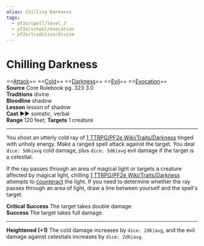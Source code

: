 ```yaml
---
alias: Chilling Darkness
tags:
  - pf2e/spell/level_3
  - pf2e/school/evocation
  - pf2e/tradition/divine
---
```


# Chilling Darkness

==[Attack](Attack.md)== ==[Cold](Cold.md)== ==[Darkness](1%20TTRPG/PF2e%20Wiki/Traits/Darkness)== ==[Evil](Evil.md)== ==[Evocation](Evocation.md)==  
__Source__ Core Rulebook pg. 323 3.0  
**Traditions** divine  
**Bloodline** shadow  
**Lesson** lesson of shadow  
**Cast** ►► somatic, verbal  
**Range** 120 feet; **Targets** 1 creature

---

You shoot an utterly cold ray of [1 TTRPG/PF2e Wiki/Traits/Darkness](1%20TTRPG/PF2e%20Wiki/Traits/Darkness) tinged with unholy energy. Make a ranged spell attack against the target. You deal `dice: 5d6|avg` cold damage, plus `dice: 5d6|avg` evil damage if the target is a celestial.

If the ray passes through an area of magical light or targets a creature affected by magical light, chilling [1 TTRPG/PF2e Wiki/Traits/Darkness](1%20TTRPG/PF2e%20Wiki/Traits/Darkness) attempts to [counteract](Counteracting.md) the light. If you need to determine whether the ray passes through an area of light, draw a line between yourself and the spell's target.

**Critical Success** The target takes double damage.  
**Success** The target takes full damage.

<hr>

**Heightened (+1)** The cold damage increases by `dice: 2d6|avg`, and the evil damage against celestials increases by `dice: 2d6|avg`.

